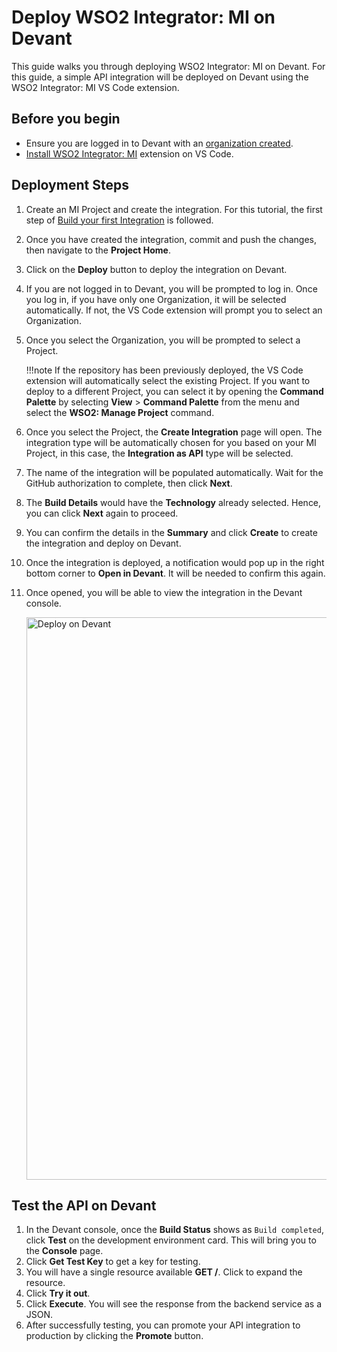 # Deploy WSO2 Integrator: MI on Devant

This guide walks you through deploying WSO2 Integrator: MI on Devant. For this guide, a simple API integration will be deployed on Devant using the WSO2 Integrator: MI VS Code extension.

## Before you begin

- Ensure you are logged in to Devant with an [organization created](https://wso2.com/devant/docs/references/create-an-organization/).
- [Install WSO2 Integrator: MI]({{base_path}}/develop/mi-for-vscode/install-wso2-mi-for-vscode/) extension on VS Code.

## Deployment Steps

1. Create an MI Project and create the integration. For this tutorial, the first step of [Build your first Integration]({{base_path}}/get-started/build-first-integration/first-integration-api-service/) is followed.
2. Once you have created the integration, commit and push the changes, then navigate to the **Project Home**.
3. Click on the **Deploy** button to deploy the integration on Devant.
4. If you are not logged in to Devant, you will be prompted to log in. Once you log in, if you have only one Organization, it will be selected automatically. If not, the VS Code extension will prompt you to select an Organization.
5. Once you select the Organization, you will be prompted to select a Project. 

    !!!note
        If the repository has been previously deployed, the VS Code extension will automatically select the existing Project. If you want to deploy to a different Project, you can select it by opening the **Command Palette** by selecting **View** > **Command Palette** from the menu and select the **WSO2: Manage Project** command.

6. Once you select the Project, the **Create Integration** page will open. The integration type will be automatically chosen for you based on your MI Project, in this case, the **Integration as API** type will be selected.
7. The name of the integration will be populated automatically. Wait for the GitHub authorization to complete, then click **Next**.
8. The **Build Details** would have the **Technology** already selected. Hence, you can click **Next** again to proceed.
9. You can confirm the details in the **Summary** and click **Create** to create the integration and deploy on Devant.
10. Once the integration is deployed, a notification would pop up in the right bottom corner to **Open in Devant**. It will be needed to confirm this again.
11. Once opened, you will be able to view the integration in the Devant console. 

    <a href="{{base_path}}/assets/img/deploy/devant-deploy.gif"><img src="{{base_path}}/assets/img/deploy/devant-deploy.gif" alt="Deploy on Devant" width="900"></a>

## Test the API on Devant

1. In the Devant console, once the **Build Status** shows as `Build completed`, click **Test** on the development environment card. This will bring you to the **Console** page.
2. Click **Get Test Key** to get a key for testing.
3. You will have a single resource available **GET /**. Click to expand the resource.
4. Click **Try it out**.
5. Click **Execute**. You will see the response from the backend service as a JSON.
6. After successfully testing, you can promote your API integration to production by clicking the **Promote** button.